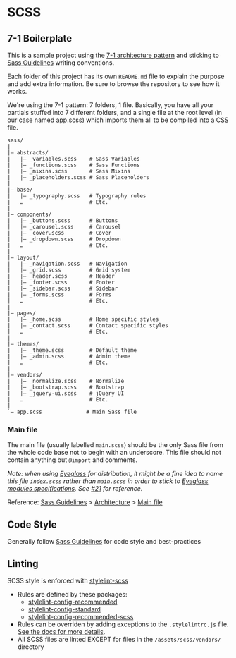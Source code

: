 # SCSS

## 7-1 Boilerplate

This is a sample project using the [7-1 architecture pattern](http://sass-guidelin.es/#architecture) and sticking to [Sass Guidelines](http://sass-guidelin.es) writing conventions.

Each folder of this project has its own `README.md` file to explain the purpose and add extra information. Be sure to browse the repository to see how it works.

We're using the 7-1 pattern: 7 folders, 1 file. Basically, you have all your partials stuffed into 7 different folders, and a single file at the root level (in our case named app.scss) which imports them all to be compiled into a CSS file.

```
sass/
|
|– abstracts/
|   |– _variables.scss    # Sass Variables
|   |– _functions.scss    # Sass Functions
|   |– _mixins.scss       # Sass Mixins
|   |– _placeholders.scss # Sass Placeholders
|
|– base/
|   |– _typography.scss   # Typography rules
|   …                     # Etc.
|
|– components/
|   |– _buttons.scss      # Buttons
|   |– _carousel.scss     # Carousel
|   |– _cover.scss        # Cover
|   |– _dropdown.scss     # Dropdown
|   …                     # Etc.
|
|– layout/
|   |– _navigation.scss   # Navigation
|   |– _grid.scss         # Grid system
|   |– _header.scss       # Header
|   |– _footer.scss       # Footer
|   |– _sidebar.scss      # Sidebar
|   |– _forms.scss        # Forms
|   …                     # Etc.
|
|– pages/
|   |– _home.scss         # Home specific styles
|   |– _contact.scss      # Contact specific styles
|   …                     # Etc.
|
|– themes/
|   |– _theme.scss        # Default theme
|   |– _admin.scss        # Admin theme
|   …                     # Etc.
|
|– vendors/
|   |– _normalize.scss    # Normalize
|   |– _bootstrap.scss    # Bootstrap
|   |– _jquery-ui.scss    # jQuery UI
|   …                     # Etc.
|
`– app.scss              # Main Sass file
```

### Main file

The main file (usually labelled `main.scss`) should be the only Sass file from the whole code base not to begin with an underscore. This file should not contain anything but `@import` and comments.

*Note: when using [Eyeglass](https://github.com/sass-eyeglass/eyeglass) for distribution, it might be a fine idea to name this file `index.scss` rather than `main.scss` in order to stick to [Eyeglass modules specifications](https://github.com/sass-eyeglass/eyeglass#writing-an-eyeglass-module-with-sass-files). See [#21](https://github.com/HugoGiraudel/sass-boilerplate/issues/21) for reference.*

Reference: [Sass Guidelines](http://sass-guidelin.es/) > [Architecture](http://sass-guidelin.es/#architecture) > [Main file](http://sass-guidelin.es/#main-file)

## Code Style
Generally follow [Sass Guidelines](https://sass-guidelin.es) for code style and best-practices

## Linting
SCSS style is enforced with [stylelint-scss](https://github.com/kristerkari/stylelint-scss)
- Rules are defined by these packages:
  - [stylelint-config-recommended](https://github.com/stylelint/stylelint-config-recommended)
  - [stylelint-config-standard](https://github.com/stylelint/stylelint-config-standard)
  - [stylelint-config-recommended-scss](https://github.com/kristerkari/stylelint-config-recommended-scss)
- Rules can be overriden by adding exceptions to the `.stylelintrc.js` file. [See the docs for more details](https://github.com/kristerkari/stylelint-config-recommended-scss#extending-the-config).
- All SCSS files are linted EXCEPT for files in the `/assets/scss/vendors/` directory
